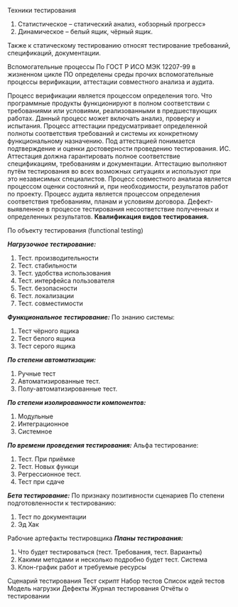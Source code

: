Техники тестирования
1) Статистическое – статический анализ, «обзорный прогресс»
2) Динамическое – белый ящик, чёрный ящик.

Также к статическому тестированию относят тестирование требований, спецификаций, документации.

Вспомогательные процессы
По ГОСТ Р ИСО МЭК 12207-99 в жизненном цикле ПО определены среды прочих вспомогательные процессы верификации, аттестации совместного анализа и аудита.

Процесс верификации является процессом определения того. Что программные продукты функционируют в полном соответствии с требованиями или условиями, реализованными в предшествующих работах. Данный процесс может включать анализ, проверку и испытания.
Процесс аттестации предусматривает определенной полноты соответствия требований и системы их конкретному функциональному назначению.
Под аттестацией понимается подтверждение и оценки достоверности проведению тестирования.
ИС. Аттестация должна гарантировать полное соответствие спецификациям, требованиям и документации. Аттестацию выполняют путём тестирования во всех возможных ситуациях и используют при это независимых специалистов.
Процесс совместного анализа является процессом оценки состояний и, при необходимости, результатов работ по проекту.
Процесс аудита является процессом определения соответствия требованиям, планам и условиям договора.
Дефект- выявленное в процессе тестирования несоответствие полученных и определенных результатов.
**Квалификация видов тестирования.**

По объекту тестирования (functional testing)

***Нагрузочное тестирование:***
1) Тест. производительности
2) Тест. стабильности
3) Тест. удобства использования
4) Тест. интерфейса пользователя
5) Тест. безопасности
6) Тест. локализации
7) Тест. совместимости 

***Функциональное тестирование:***
По знанию системы:
1) Тест чёрного ящика
2) Тест белого ящика
3) Тест серого ящика

***По степени автоматизации:***
1) Ручные тест
2) Автоматизированные тест.
3) Полу-автоматизированные тест.

***По степени изолированности компонентов:***
1) Модульные
2) Интеграционное
3) Системное

***По времени проведения тестирования:***
Альфа тестирование:
1) Тест. При приёмке 
2) Тест. Новых функци
3) Регрессионное тест.
4) Тест при сдаче

***Бета тестирование:***
По признаку позитивности сценариев
По степени подготовленности к тестированию:
1) Тест по документации
2) Эд Хак

Рабочие артефакты тестировщика
***Планы тестирования:***
1) Что будет тестироваться (тест. Требования, тест. Варианты)
2) Какими методами и несколько подробно будет тест. Система 
3) Клон-график работ и требуемые ресурсы

Сценарий тестирования 
Тест скрипт
Набор тестов
Список идей тестов
Модель нагрузки
Дефекты
Журнал тестирования 
Отчёты о тестировании
